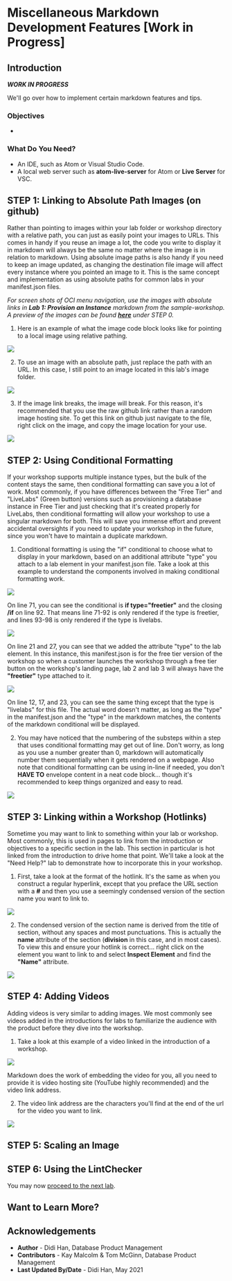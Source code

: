 # Miscellaneous Markdown Development Features [Work in Progress]

## Introduction

***WORK IN PROGRESS***

We'll go over how to implement certain markdown features and tips.

### Objectives

* 


### What Do You Need?
* An IDE, such as Atom or Visual Studio Code.
* A local web server such as **atom-live-server** for Atom or **Live Server** for VSC.

## **STEP 1:** Linking to Absolute Path Images (on github)
Rather than pointing to images within your lab folder or workshop directory with a relative path, you can just as easily point your images to URLs. This comes in handy if you reuse an image a lot, the code you write to display it in markdown will always be the same no matter where the image is in relation to markdown. Using absolute image paths is also handy if you need to keep an image updated, as changing the destination file image will affect every instance where you pointed an image to it. This is the same concept and implementation as using absolute paths for common labs in your manifest.json files.

*For screen shots of OCI menu navigation, use the images with absolute links in **Lab 1: Provision an Instance** markdown from the sample-workshop. A preview of the images can be found **[here](https://oracle.github.io/learning-library/sample-livelabs-templates/sample-workshop/workshops/freetier/index.html?lab=provision)** under STEP 0.*

1. Here is an example of what the image code block looks like for pointing to a local image using relative pathing.

  ![](./images/local-image.png " ")

2. To use an image with an absolute path, just replace the path with an URL. In this case, I still point to an image located in this lab's image folder.

  ![](https://raw.githubusercontent.com/oracle/learning-library/master/sample-livelabs-templates/create-labs/labs/3a-labs-misc-develop-content-features/images/absolute-image.png " ")

3. If the image link breaks, the image will break. For this reason, it's recommended that you use the raw github link rather than a random image hosting site.  To get this link on github just navigate to the file, right click on the image, and copy the image location for your use.

  ![](./images/touch-cloud.png " ")


## **STEP 2:** Using Conditional Formatting
If your workshop supports multiple instance types, but the bulk of the content stays the same, then conditional formatting can save you a lot of work. Most commonly, if you have differences between the "Free Tier" and "LiveLabs" (Green button) versions such as provisioning a database instance in Free Tier and just checking that it's created properly for LiveLabs, then conditional formatting will allow your workshop to use a singular markdown for both. This will save you immense effort and prevent accidental oversights if you need to update your workshop in the future, since you won't have to maintain a duplicate markdown.

  1. Conditional formatting is using the "if" conditional to choose what to display in your markdown, based on an additional attribute "type" you attach to a lab element in your manifest.json file. Take a look at this example to understand the components involved in making conditional formatting work. 

  ![](./images/conditional-vsc.png " ")

  On line 71, you can see the conditional is **if type="freetier"** and the closing **/if** on line 92. That means line 71-92 is only rendered if the type is freetier, and lines 93-98 is only rendered if the type is livelabs. 

  ![](./images/freetier.png " ")
  
  On line 21 and 27, you can see that we added the attribute "type" to the lab element. In this instance, this manifest.json is for the free tier version of the workshop so when a customer launches the workshop through a free tier button on the workshop's landing page, lab 2 and lab 3 will always have the **"freetier"** type attached to it.

  ![](./images/livelabs.png " ")

  On line 12, 17, and 23, you can see the same thing except that the type is "livelabs" for this file. The actual word doesn't matter, as long as the "type" in the manifest.json and the "type" in the markdown matches, the contents of the markdown conditional will be displayed.

2. You may have noticed that the numbering of the substeps within a step that uses conditional formatting may get out of line. Don't worry, as long as you use a number greater than 0, markdown will automatically number them sequentially when it gets rendered on a webpage. Also note that conditional formatting can be using in-line if needed, you don't **HAVE TO** envelope content in a neat code block... though it's recommended to keep things organized and easy to read. 

  ![](./images/conditional-note.png " ")

## **STEP 3:** Linking within a Workshop (Hotlinks)
Sometime you may want to link to something within your lab or workshop.  Most commonly, this is used in pages to link from the introduction or objectives to a specific section in the lab. This section in particular is hot linked from the introduction to drive home that point. We'll take a look at the "Need Help?" lab to demonstrate how to incorporate this in your workshop.

1. First, take a look at the format of the hotlink. It's the same as when you construct a regular hyperlink, except that you preface the URL section with a **#** and then you use a seemingly condensed version of the section name you want to link to.

  ![](./images/hotlink-vsc.png " ")

2. The condensed version of the section name is derived from the title of section, without any spaces and most punctuations. This is actually the **name** attribute of the section (**division** in this case, and in most cases). To view this and ensure your hotlink is correct... right click on the element you want to link to and select **Inspect Element** and find the **"Name"** attribute.

  ![](./images/hotlink-element.png " ")


## **STEP 4:** Adding Videos
Adding videos is very similar to adding images. We most commonly see videos added in the introductions for labs to familiarize the audience with the product before they dive into the workshop. 

1. Take a look at this example of a video linked in the introduction of a workshop. 

  ![](./images/youtube-vsc.png " ")

  Markdown does the work of embedding the video for you, all you need to provide it is video hosting site (YouTube highly recommended) and the video link address.

2. The video link address are the characters you'll find at the end of the url for the video you want to link.

  ![](./images/youtube-url.png " ")

## **STEP 5:** Scaling an Image


## **STEP 6:** Using the LintChecker


You may now [proceed to the next lab](#next).

## Want to Learn More?


## Acknowledgements

* **Author** - Didi Han, Database Product Management
* **Contributors** -  Kay Malcolm & Tom McGinn, Database Product Management 
* **Last Updated By/Date** - Didi Han, May 2021


